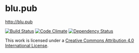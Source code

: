 # blu.pub
http://blu.pub

[![Build Status](https://travis-ci.org/bakemecookies/blu.pub.svg?branch=master)](https://travis-ci.org/bakemecookies/blu.pub)
[![Code Climate](https://codeclimate.com/github/bakemecookies/blu.pub/badges/gpa.svg)](https://codeclimate.com/github/bakemecookies/blu.pub)
[![Dependency Status](https://gemnasium.com/bakemecookies/blu.pub.svg)](https://gemnasium.com/bakemecookies/blu.pub)

This work is licensed under a [Creative Commons Attribution 4.0 International License](http://creativecommons.org/licenses/by/4.0/).
